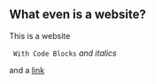 ## What even is a website?

This is a website

``` With Code Blocks```
*and italics*

and a [link](../p2) 
